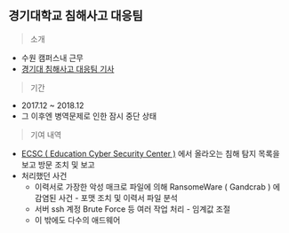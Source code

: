 ## 경기대학교 침해사고 대응팀

> 소개
- 수원 캠퍼스내 근무
- [경기대 침해사고 대응팀 기사](http://m.etnews.com/201009070151?obj=Tzo4OiJzdGRDbGFzcyI6Mjp7czo3OiJyZWZlcmVyIjtOO3M6NzoiZm9yd2FyZCI7czoxMzoid2ViIHRvIG1vYmlsZSI7fQ%3D%3D)

> 기간
- 2017.12 ~ 2018.12
- 그 이후엔 병역문제로 인한 잠시 중단 상태

> 기여 내역
- [ECSC ( Education Cyber Security Center )](http://www.law.go.kr/admRulLsInfoP.do?admRulId=44788&efYd=&admRulNm=%EA%B5%90%EC%9C%A1%EB%B6%80%EC%82%AC%EC%9D%B4%EB%B2%84%EC%95%88%EC%A0%84%EC%84%BC%ED%84%B0%EC%9A%B4%EC%98%81%EA%B7%9C%EC%A0%95) 에서 올라오는 침해 탐지 목록을 보고 방문 조치 및 보고
- 처리했던 사건 
  - 이력서로 가장한 악성 매크로 파일에 의해 RansomeWare ( Gandcrab ) 에 감염된 사건 - 포맷 조치 및 이력서 파일 분석
  - 서버 ssh 계정 Brute Force 등 여러 작업 처리 - 임계값 조절
  - 이 밖에도 다수의 애드웨어 
  

